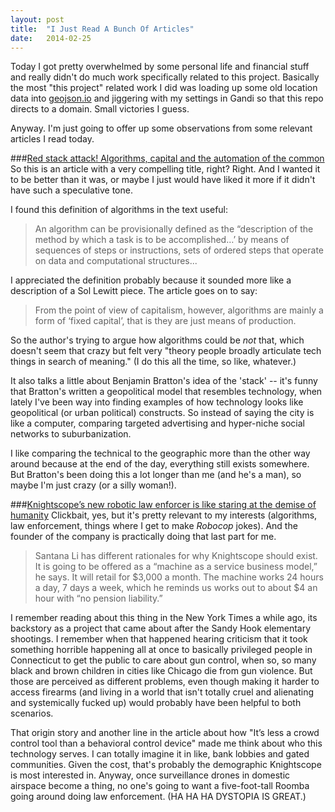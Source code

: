 ```yaml
---
layout: post
title:  "I Just Read A Bunch Of Articles"
date:   2014-02-25
---
```


Today I got pretty overwhelmed by some personal life and financial stuff and really didn't do much work specifically related to this project. Basically the most "this project" related work I did was loading up some old location data into [geojson.io](geojson) and jiggering with my settings in Gandi so that this repo directs to a domain. Small victories I guess. 

Anyway. I'm just going to offer up some observations from some relevant articles I read today. 

###[Red stack attack! Algorithms, capital and the automation of the common](redstack)
So this is an article with a very compelling title, right? Right. And I wanted it to be better than it was, or maybe I just would have liked it more if it didn't have such a speculative tone. 

I found this definition of algorithms in the text useful: 

>An algorithm can be provisionally defined as the “description of the method by which a task is to be accomplished…’ by means of sequences of steps or instructions, sets of ordered steps that operate on data and computational structures...

I appreciated the definition probably because it sounded more like a description of a Sol Lewitt piece. The article goes on to say:

>From the point of view of capitalism, however, algorithms are mainly a form of ‘fixed capital’, that is they are just means of production. 

So the author's trying to argue how algorithms could be *not* that, which doesn't seem that crazy but felt very "theory people broadly articulate tech things in search of meaning." (I do this all the time, so like, whatever.) 

It also talks a little about Benjamin Bratton's idea of the 'stack' -- it's funny that Bratton's written a geopolitical model that resembles technology, when lately I've been way into finding examples of how technology looks like geopolitical (or urban political) constructs. So instead of saying the city is like a computer, comparing targeted advertising and hyper-niche social networks to suburbanization. 

I like comparing the technical to the geographic more than the other way around because at the end of the day, everything still exists somewhere. But Bratton's been doing this a lot longer than me (and he's a man), so maybe I'm just crazy (or a silly woman!). 


###[Knightscope’s new robotic law enforcer is like staring at the demise of humanity](knightscope)
Clickbait, yes, but it's pretty relevant to my interests (algorithms, law enforcement, things where I get to make *Robocop* jokes). And the founder of the company is practically doing that last part for me.

> Santana Li has different rationales for why Knightscope should exist. It is going to be offered as a “machine as a service business model,” he says. It will retail for $3,000 a month. The machine works 24 hours a day, 7 days a week, which he reminds us works out to about $4 an hour with “no pension liability.”

I remember reading about this thing in the New York Times a while ago, its backstory as a project that came about after the Sandy Hook elementary shootings. I remember when that happened hearing criticism that it took something horrible happening all at once to basically privileged people in Connecticut to get the public to care about gun control, when so, so many black and brown children in cities like Chicago die from gun violence. But those are perceived as different problems, even though making it harder to access firearms (and living in a world that isn't totally cruel and alienating and systemically fucked up) would probably have been helpful to both scenarios. 

That origin story and another line in the article about how "It’s less a crowd control tool than a behavioral control device" made me think about who this technology serves. I can totally imagine it in like, bank lobbies and gated communities. Given the cost, that's probably the demographic Knightscope is most interested in. Anyway, once surveillance drones in domestic airspace become a thing, no one's going to want a five-foot-tall Roomba going around doing law enforcement. (HA HA HA DYSTOPIA IS GREAT.)

[geojson]: http://geojson.io
[redstack]: http://www.euronomade.info/?p=1708
[knightscope]: http://pando.com/2014/02/24/knightscopes-new-robotic-law-enforcer-is-like-staring-at-the-demise-of-humanity/